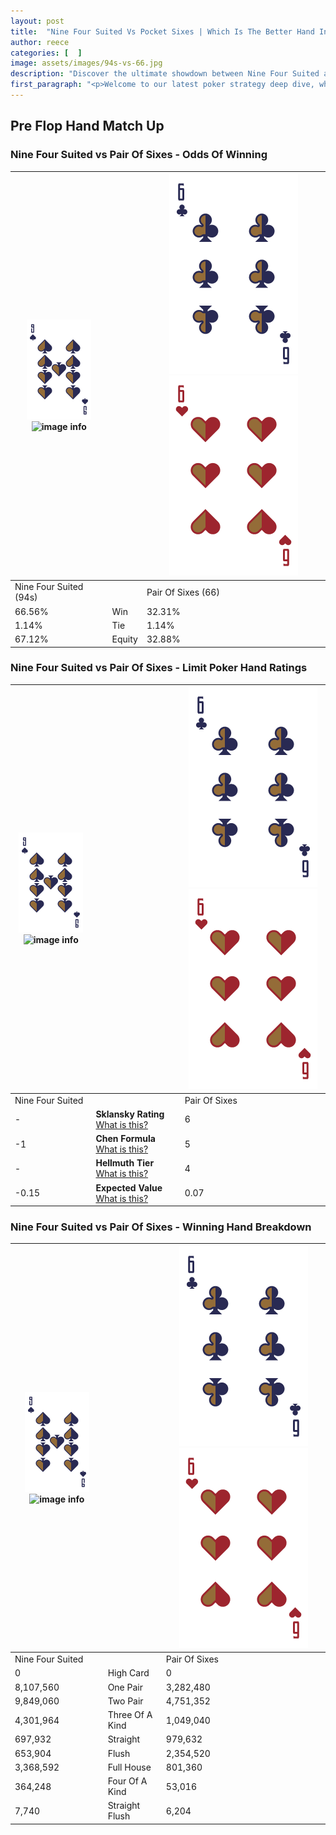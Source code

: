 ```yaml
---
layout: post
title:  "Nine Four Suited Vs Pocket Sixes | Which Is The Better Hand In Poker? A Complete Guide"
author: reece
categories: [  ]
image: assets/images/94s-vs-66.jpg
description: "Discover the ultimate showdown between Nine Four Suited and Pair Of Sixes in poker! Uncover the odds, strategies, and scenarios where one hand triumphs over the other. Get ready to up your poker game with this thrilling analysis."
first_paragraph: "<p>Welcome to our latest poker strategy deep dive, where we're pitting two distinct hands against each other in a high-stakes showdown: Nine Four Suited vs Pair Of Sixes.</p><p>In the dynamic world of poker, every decision counts, and knowing which hand holds the upper hand is key to your success at the table.</p><p>In this article, we'll dissect these two hands, explore the scenarios where one dominates the other, and equip you with the knowledge to make strategic choices that can tip the odds in your favor.</p><p>Get ready to unravel the intriguing dynamics of these poker hands and elevate your game to new heights.</p>"
---
```




[comment]: # (sp0)

## Pre Flop Hand Match Up

<div class="table hand-ratings" markdown="1"> 



### Nine Four Suited vs Pair Of Sixes - Odds Of Winning


    
| ![image info](assets/images/hand1/9.png) ![image info](assets/images/hand1/4s.png) |  | ![image info](assets/images/hand2/6.png) ![image info](assets/images/hand2/6o.png) |
| -------- | -------- | -------- |
| Nine Four Suited (94s) |  | Pair Of Sixes (66) |
| 66.56% | Win | 32.31% |
| 1.14% | Tie | 1.14% |
| 67.12% | Equity | 32.88% |




[comment]: # (sp1)



### Nine Four Suited vs Pair Of Sixes - Limit Poker Hand Ratings


    
| ![image info](assets/images/hand1/9.png) ![image info](assets/images/hand1/4s.png) |  | ![image info](assets/images/hand2/6.png) ![image info](assets/images/hand2/6o.png) |
| -------- | -------- | -------- |
| Nine Four Suited |  | Pair Of Sixes |
| - | **Sklansky Rating** [What is this?](/sklansky-rating-explained) | 6 |
| -1 | **Chen Formula** [What is this?](/chen-formula-explained) | 5 |
| - | **Hellmuth Tier** [What is this?](/Hellmuth-tier-explained) | 4 |
| -0.15 | **Expected Value** [What is this?](/expected-value-explained) | 0.07 |




[comment]: # (sp2)



### Nine Four Suited vs Pair Of Sixes - Winning Hand Breakdown


    
| ![image info](assets/images/hand1/9.png) ![image info](assets/images/hand1/4s.png) |  | ![image info](assets/images/hand2/6.png) ![image info](assets/images/hand2/6o.png) |
| -------- | -------- | -------- |
| Nine Four Suited |  | Pair Of Sixes |
| 0 | High Card | 0 |
| 8,107,560 | One Pair | 3,282,480 |
| 9,849,060 | Two Pair | 4,751,352 |
| 4,301,964 | Three Of A Kind | 1,049,040 |
| 697,932 | Straight | 979,632 |
| 653,904 | Flush | 2,354,520 |
| 3,368,592 | Full House | 801,360 |
| 364,248 | Four Of A Kind | 53,016 |
| 7,740 | Straight Flush | 6,204 |




[comment]: # (sp3)



</div>

[comment]: # (sp4)



[comment]: # (sp5)

